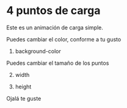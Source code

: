 # 4 puntos de carga

Este es un animación de carga simple.

Puedes cambiar el color, conforme a tu gusto 
1. background-color

Puedes cambiar el tamaño de los puntos

2. width

3. height

Ojalá te guste